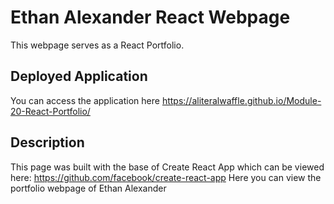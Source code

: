 # Ethan Alexander React Webpage

This webpage serves as a React  Portfolio.

## Deployed Application

You can access the application here
https://aliteralwaffle.github.io/Module-20-React-Portfolio/

## Description

This page was built with the base of Create React App which can be viewed here: https://github.com/facebook/create-react-app
Here you can view the portfolio webpage of Ethan Alexander
